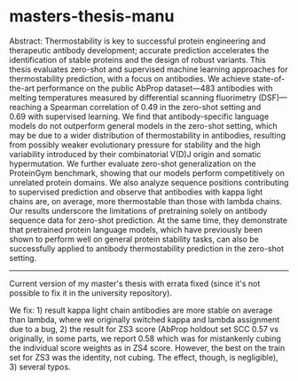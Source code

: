 # masters-thesis-manu

Abstract: Thermostability is key to successful protein engineering and therapeutic antibody development; accurate prediction accelerates the identification of stable proteins and the design of robust variants. This thesis evaluates zero-shot and supervised machine learning approaches for thermostability prediction, with a focus on antibodies. We achieve state-of-the-art performance on the public AbProp dataset—483&nbsp;antibodies with melting temperatures measured by differential scanning fluorimetry (DSF)—reaching a Spearman correlation of 0.49&nbsp;in the zero-shot setting and 0.69&nbsp;with supervised learning. We find that antibody-specific language models do not outperform general models in the zero-shot setting, which may be due to a wider distribution of thermostability in antibodies, resulting from possibly weaker evolutionary pressure for stability and the high variability introduced by their combinatorial V(D)J origin and somatic hypermutation. We further evaluate zero-shot generalization on the ProteinGym benchmark, showing that our models perform competitively on unrelated protein domains. We also analyze sequence positions contributing to supervised prediction and observe that antibodies with kappa light chains are, on average, more thermostable than those with lambda chains. Our results underscore the limitations of pretraining solely on antibody sequence data for zero-shot prediction. At the same time, they demonstrate that pretrained protein language models, which have previously been shown to perform well on general protein stability tasks, can also be successfully applied to antibody thermostability prediction in the zero-shot setting.

---

Current version of my master's thesis with errata fixed (since it's not possible to fix it in the university repository).

We fix: 1)&nbsp;result kappa light chain antibodies are more stable on average than lambda, where we originally switched kappa and lambda assignment due to a bug, 
2)&nbsp;the result for ZS3 score (AbProp holdout set SCC&nbsp;0.57 vs originally, in some parts, we report 0.58 which was for mistankenly cubing the individual score weights as in ZS4 score. However, the best on the train set for ZS3 was the identity, not cubing. The effect, though, is negligible), 3)&nbsp;several typos.
